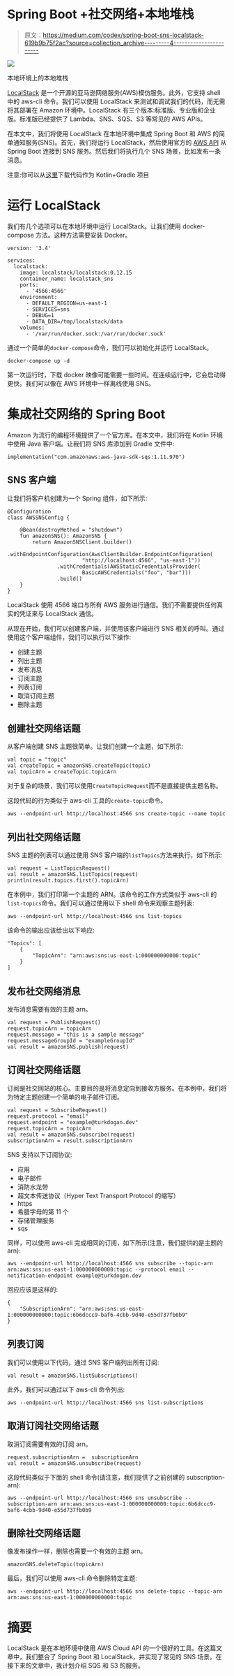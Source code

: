# Spring Boot +社交网络+本地堆栈

> 原文：<https://medium.com/codex/spring-boot-sns-localstack-619b9b75f2ac?source=collection_archive---------4----------------------->

![](img/e6bd24fb9b796d2368b08bdb52cb50bc.png)

本地环境上的本地堆栈

[LocalStack](https://github.com/localstack/localstack) 是一个开源的亚马逊网络服务(AWS)模仿服务。此外，它支持 shell 中的 aws-cli 命令。我们可以使用 LocalStack 来测试和调试我们的代码，而无需将其部署在 Amazon 环境中。LocalStack 有三个版本:标准版、专业版和企业版。标准版已经提供了 Lambda、SNS、SQS、S3 等常见的 AWS APIs。

在本文中，我们将使用 LocalStack 在本地环境中集成 Spring Boot 和 AWS 的简单通知服务(SNS)。首先，我们将运行 LocalStack，然后使用官方的 [AWS API](https://aws.amazon.com/sdk-for-java/) 从 Spring Boot 连接到 SNS 服务。然后我们将执行几个 SNS 场景，比如发布一条消息。

注意:你可以从[这里](https://github.com/turkdogan/spring-boot-guide/tree/main/spring-boot-sns-localstack)下载代码作为 Kotlin+Gradle 项目

# 运行 LocalStack

我们有几个选项可以在本地环境中运行 LocalStack。让我们使用 docker-compose 方法。这种方法需要安装 Docker。

```
version: '3.4'

services:
  localstack:
    image: localstack/localstack:0.12.15
    container_name: localstack_sns
    ports:
      - '4566:4566'
    environment:
      - DEFAULT_REGION=us-east-1
      - SERVICES=sns
      - DEBUG=1
      - DATA_DIR=/tmp/localstack/data
    volumes:
      - '/var/run/docker.sock:/var/run/docker.sock'
```

通过一个简单的`docker-compose`命令，我们可以初始化并运行 LocalStack。

```
docker-compose up -d
```

第一次运行时，下载 docker 映像可能需要一些时间。在连续运行中，它会启动得更快。我们可以像在 AWS 环境中一样离线使用 SNS。

# 集成社交网络的 Spring Boot

Amazon 为流行的编程环境提供了一个官方库。在本文中，我们将在 Kotlin 环境中使用 Java 客户端。让我们将 SNS 库添加到 Gradle 文件中:

```
implementation("com.amazonaws:aws-java-sdk-sqs:1.11.970")
```

## SNS 客户端

让我们将客户机创建为一个 Spring 组件，如下所示:

```
@Configuration
class AWSSNSConfig {

    @Bean(destroyMethod = "shutdown")
    fun amazonSNS(): AmazonSNS {
        return AmazonSNSClient.builder()
                .withEndpointConfiguration(AwsClientBuilder.EndpointConfiguration(
                        "http://localhost:4566", "us-east-1"))
                .withCredentials(AWSStaticCredentialsProvider(
                        BasicAWSCredentials("foo", "bar")))
                .build()
    }
}
```

LocalStack 使用 4566 端口与所有 AWS 服务进行通信。我们不需要提供任何真实的凭证来与 LocalStack 通信。

从现在开始，我们可以创建客户端，并使用该客户端进行 SNS 相关的呼叫。通过使用这个客户端组件，我们可以执行以下操作:

*   创建主题
*   列出主题
*   发布消息
*   订阅主题
*   列表订阅
*   取消订阅主题
*   删除主题

## 创建社交网络话题

从客户端创建 SNS 主题很简单。让我们创建一个主题，如下所示:

```
val topic = "topic"
val createTopic = amazonSNS.createTopic(topic)
val topicArn = createTopic.topicArn
```

对于复杂的场景，我们可以使用`CreateTopicRequest`而不是直接提供主题名称。

这段代码的行为类似于 aws-cli 工具的`create-topic`命令。

```
aws --endpoint-url http://localhost:4566 sns create-topic --name topic
```

## 列出社交网络话题

SNS 主题的列表可以通过使用 SNS 客户端的`listTopics`方法来执行，如下所示:

```
val request = ListTopicsRequest()
val result = amazonSNS.listTopics(request)
println(result.topics.first().topicArn)
```

在本例中，我们打印第一个主题的 ARN。该命令的工作方式类似于 aws-cli 的`list-topics`命令。我们可以通过使用以下 shell 命令来观察主题列表:

```
aws --endpoint-url http://localhost:4566 sns list-topics
```

该命令的输出应该给出以下响应:

```
"Topics": [
    {
        "TopicArn": "arn:aws:sns:us-east-1:000000000000:topic"
    }
]
```

## 发布社交网络消息

发布消息需要有效的主题 arn。

```
val request = PublishRequest()
request.topicArn = topicArn
request.message = "this is a sample message"
request.messageGroupId = "exampleGroupId"
val result = amazonSNS.publish(request)
```

## 订阅社交网络话题

订阅是社交网站的核心。主要目的是将消息定向到接收方服务。在本例中，我们将为特定主题创建一个简单的电子邮件订阅。

```
val request = SubscribeRequest()
request.protocol = "email"
request.endpoint = "example@turkdogan.dev"
request.topicArn = topicArn
val result = amazonSNS.subscribe(request)
subscriptionArn = result.subscriptionArn
```

SNS 支持以下订阅协议:

*   应用
*   电子邮件
*   消防水龙带
*   超文本传送协议（Hyper Text Transport Protocol 的缩写）
*   https
*   希腊字母的第 11 个
*   存储管理服务
*   sqs

同样，可以使用 aws-cli 完成相同的订阅，如下所示(注意，我们提供的是主题的 arn):

```
aws --endpoint-url http://localhost:4566 sns subscribe --topic-arn arn:aws:sns:us-east-1:000000000000:topic --protocol email --notification-endpoint example@turkdogan.dev
```

回应应该是这样的:

```
{
    "SubscriptionArn": "arn:aws:sns:us-east-1:000000000000:topic:6b6dccc9-baf6-4cbb-9d40-e55d737fb0b9"
}
```

## 列表订阅

我们可以使用以下代码，通过 SNS 客户端列出所有订阅:

```
val result = amazonSNS.listSubscriptions()
```

此外，我们可以通过以下 aws-cli 命令列出:

```
aws --endpoint-url http://localhost:4566 sns list-subscriptions
```

## 取消订阅社交网络话题

取消订阅需要有效的订阅 arn。

```
request.subscriptionArn =  subscriptionArn
val result = amazonSNS.unsubscribe(request)
```

这段代码类似于下面的 shell 命令(请注意，我们提供了之前创建的 subscription-arn):

```
aws --endpoint-url http://localhost:4566 sns unsubscribe --subscription-arn arn:aws:sns:us-east-1:000000000000:topic:6b6dccc9-baf6-4cbb-9d40-e55d737fb0b9
```

## 删除社交网络话题

像发布操作一样，删除也需要一个有效的主题 arn。

```
amazonSNS.deleteTopic(topicArn)
```

最后，我们可以使用 aws-cli 命令删除特定主题:

```
aws --endpoint-url http://localhost:4566 sns delete-topic --topic-arn arn:aws:sns:us-east-1:000000000000:topic
```

# 摘要

LocalStack 是在本地环境中使用 AWS Cloud API 的一个很好的工具。在这篇文章中，我们整合了 Spring Boot 和 LocalStack，并实现了常见的 SNS 场景。在接下来的文章中，我计划介绍 SQS 和 S3 的服务。